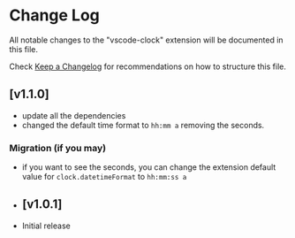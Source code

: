 # Change Log
All notable changes to the "vscode-clock" extension will be documented in this file.

Check [Keep a Changelog](http://keepachangelog.com/) for recommendations on how to structure this file.


## [v1.1.0]
- update all the dependencies
- changed the default time format to `hh:mm a` removing the seconds.

### Migration (if you may)
- if you want to see the seconds, you can change the extension default value for `clock.datetimeFormat` to `hh:mm:ss a`
 
- ## [v1.0.1]
- Initial release